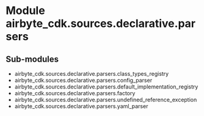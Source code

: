 Module airbyte_cdk.sources.declarative.parsers
==============================================

Sub-modules
-----------
* airbyte_cdk.sources.declarative.parsers.class_types_registry
* airbyte_cdk.sources.declarative.parsers.config_parser
* airbyte_cdk.sources.declarative.parsers.default_implementation_registry
* airbyte_cdk.sources.declarative.parsers.factory
* airbyte_cdk.sources.declarative.parsers.undefined_reference_exception
* airbyte_cdk.sources.declarative.parsers.yaml_parser